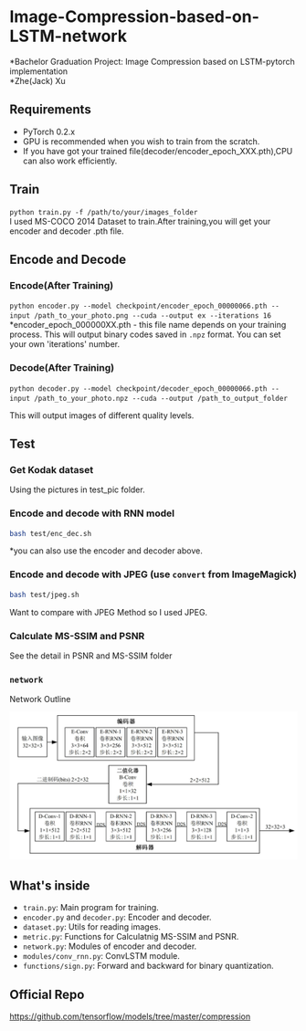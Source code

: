 # Image-Compression-based-on-LSTM-network
*Bachelor Graduation Project: Image Compression based on LSTM-pytorch implementation  
*Zhe(Jack) Xu  

## Requirements
- PyTorch 0.2.x
- GPU is recommended when you wish to train from the scratch.
- If you have got your trained file(decoder/encoder_epoch_XXX.pth),CPU can also work efficiently.

## Train
`
python train.py -f /path/to/your/images_folder
`  
I used MS-COCO 2014 Dataset to train.After training,you will get your encoder and decoder .pth file.

## Encode and Decode
### Encode(After Training)
`
python encoder.py --model checkpoint/encoder_epoch_00000066.pth --input /path_to_your_photo.png --cuda --output ex --iterations 16
`  
*encoder_epoch_000000XX.pth - this file name depends on your training process.
This will output binary codes saved in `.npz` format.
You can set your own 'iterations' number. 

### Decode(After Training)
`
python decoder.py --model checkpoint/decoder_epoch_00000066.pth --input /path_to_your_photo.npz --cuda --output /path_to_output_folder
`  

This will output images of different quality levels.

## Test
### Get Kodak dataset
Using the pictures in test_pic folder.

### Encode and decode with RNN model
```bash
bash test/enc_dec.sh
```
*you can also use the encoder and decoder above.

### Encode and decode with JPEG (use `convert` from ImageMagick)
```bash
bash test/jpeg.sh
```
Want to compare with JPEG Method so I used JPEG.

### Calculate MS-SSIM and PSNR
See the detail in PSNR and MS-SSIM folder

### `network`

Network Outline

![Network](networkpic.jpg)

## What's inside
- `train.py`: Main program for training.
- `encoder.py` and `decoder.py`: Encoder and decoder.
- `dataset.py`: Utils for reading images.
- `metric.py`: Functions for Calculatnig MS-SSIM and PSNR.
- `network.py`: Modules of encoder and decoder.
- `modules/conv_rnn.py`: ConvLSTM module.
- `functions/sign.py`: Forward and backward for binary quantization.

## Official Repo
https://github.com/tensorflow/models/tree/master/compression
